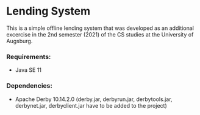 # Lending System

This is a simple offline lending system that was developed as an additional excercise in the 2nd semester (2021) of the CS studies at the University of Augsburg.

### Requirements:

- Java SE 11

### Dependencies:

- Apache Derby 10.14.2.0 (derby.jar, derbyrun.jar, derbytools.jar, derbynet.jar, derbyclient.jar have to be added to the project)
